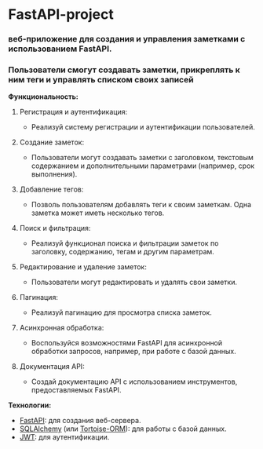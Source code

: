 # FastAPI-project

###  веб-приложение для создания и управления заметками с использованием FastAPI.
### Пользователи смогут создавать заметки, прикреплять к ним теги и управлять списком своих записей

**Функциональность:**

1. Регистрация и аутентификация:
   - Реализуй систему регистрации и аутентификации пользователей.

2. Создание заметок:
   - Пользователи могут создавать заметки с заголовком, текстовым содержанием и дополнительными параметрами (например, срок выполнения).

3. Добавление тегов:
   - Позволь пользователям добавлять теги к своим заметкам. Одна заметка может иметь несколько тегов.

4. Поиск и фильтрация:
   - Реализуй функционал поиска и фильтрации заметок по заголовку, содержанию, тегам и другим параметрам.

5. Редактирование и удаление заметок:
   - Пользователи могут редактировать и удалять свои заметки.

6. Пагинация:
   - Реализуй пагинацию для просмотра списка заметок.

7. Асинхронная обработка:
   - Воспользуйся возможностями FastAPI для асинхронной обработки запросов, например, при работе с базой данных.

8. Документация API:
   - Создай документацию API с использованием инструментов, предоставляемых FastAPI.

**Технологии:**

- [FastAPI](https://fastapi.tiangolo.com/): для создания веб-сервера.
- [SQLAlchemy](https://www.sqlalchemy.org/) (или [Tortoise-ORM](https://tortoise-orm.readthedocs.io/)): для работы с базой данных.
- [JWT](https://jwt.io/): для аутентификации.
